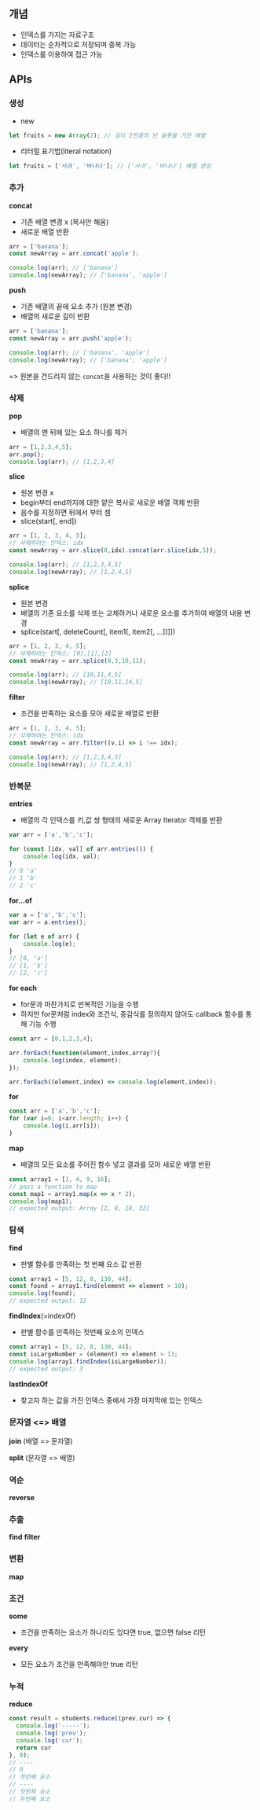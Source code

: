 ## 개념

- 인덱스를 가지는 자료구조
- 데이터는 순차적으로 저장되며 중복 가능
- 인덱스를 이용하여 접근 가능



## APIs

### 생성

- new

```javascript
let fruits = new Array(2); // 길이 2만큼의 빈 슬롯을 가진 배열
```

- 리터럴 표기법(literal notation)

```javascript
let fruits = ['사과', '바나나']; // ['사과', '바나나'] 배열 생성
```



### 추가

**concat**

- 기존 배열 변경 x (복사만 해옴)
- 새로운 배열 반환

```javascript
arr = ['banana'];
const newArray = arr.concat('apple');

console.log(arr); // ['banana']
console.log(newArray); // ['banana', 'apple']
```

**push**

- 기존 배열의 끝에 요소 추가 (원본 변경)
- 배열의 새로운 길이 반환

```javascript
arr = ['banana'];
const newArray = arr.push('apple');

console.log(arr); // ['banana', 'apple']
console.log(newArray); // ['banana', 'apple']
```

=> 원본을 건드리지 않는 `concat`을 사용하는 것이 좋다!!

 

### 삭제

**pop**

- 배열의 맨 뒤에 있는 요소 하나를 제거

```javascript
arr = [1,2,3,4,5];
arr.pop();
console.log(arr); // [1,2,3,4]
```

**slice**

- 원본 변경 x
- begin부터 end까지에 대한 얕은 복사로 새로운 배열 객체 반환
- 음수를 지정하면 뒤에서 부터 셈
- slice(start[, end])

```javascript
arr = [1, 2, 3, 4, 5];
// 삭제하려는 인덱스: idx
const newArray = arr.slice(0,idx).concat(arr.slice(idx,5));

console.log(arr); // [1,2,3,4,5]
console.log(newArray); // [1,2,4,5]
```

**splice**

- 원본 변경
- 배열의 기존 요소를 삭제 또는 교체하거나 새로운 요소를 추가하여 배열의 내용 변경
- splice(start[, deleteCount[, item1[, item2[, ...]]]])
```javascript
arr = [1, 2, 3, 4, 5];
// 삭제하려는 인덱스: [0],[1],[2]
const newArray = arr.splice(0,3,10,11);

console.log(arr); // [10,11,4,5]
console.log(newArray); // [10,11,14,5]
```

**filter**

- 조건을 만족하는 요소를 모아 새로운 배열로 반환

```javascript
arr = [1, 2, 3, 4, 5];
// 삭제하려는 인덱스: idx
const newArray = arr.filter((v,i) => i !== idx);

console.log(arr); // [1,2,3,4,5]
console.log(newArray); // [1,2,4,5]
```

 

### 반복문

**entries**

- 배열의 각 인덱스를 키,값 쌍 형태의 새로운 Array Iterator 객체를 반환

```javascript
var arr = ['a','b','c'];

for (const [idx, val] of arr.entries()) {
    console.log(idx, val);
}
// 0 'a'
// 1 'b'
// 2 'c'
```

**for...of**

```javascript
var a = ['a','b','c'];
var arr = a.entries();

for (let e of arr) {
    console.log(e);
}
// [0, 'a']
// [1, 'b']
// [2, 'c'] 
```

**for each**

-  for문과 마찬가지로 반복적인 기능을 수행
- 하지만 for문처럼 index와 조건식, 증감식를 정의하지 않아도 callback 함수를 통해 기능 수행

```javascript
const arr = [0,1,2,3,4];

arr.forEach(function(element,index,array?){
	console.log(index, element);
});

arr.forEach((element,index) => console.log(element,index));
```

**for**

```javascript
const arr = ['a','b','c'];
for (var i=0; i<arr.length; i++) {
    console.log(i,arr[i]);
}
```

**map**

- 배열의 모든 요소를 주어진 함수 넣고 결과를 모아 새로운 배열 반환

```javascript
const array1 = [1, 4, 9, 16];
// pass a function to map
const map1 = array1.map(x => x * 2);
console.log(map1);
// expected output: Array [2, 8, 18, 32]
```



### 탐색

**find**

- 판별 함수를 만족하는 첫 번째 요소 값 반환

```javascript
const array1 = [5, 12, 8, 130, 44];
const found = array1.find(element => element > 10);
console.log(found);
// expected output: 12
```

**findIndex**(=indexOf)
- 판별 함수를 만족하는 첫번째 요소의 인덱스

```javascript
const array1 = [5, 12, 8, 130, 44];
const isLargeNumber = (element) => element > 13;
console.log(array1.findIndex(isLargeNumber));
// expected output: 3
```


**lastIndexOf**

- 찾고자 하는 값을 가진 인덱스 중에서 가장 마지막에 있는 인덱스


### 문자열 <=> 배열

**join** (배열 => 문자열)

**split** (문자열 => 배열)


### 역순
**reverse**

### 추출
**find**
**filter**

### 변환
**map**

### 조건
**some**
- 조건을 만족하는 요소가 하나라도 있다면 true, 없으면 false 리턴

**every**

- 모든 요소가 조건을 만족해야만 true 리턴 

### 누적 
**reduce**
```javascript
const result = students.reduce((prev,cur) => {
  console.log('-----');
  console.log('prev');
  console.log('cur');
  return cur
}, 0);
// ----
// 0
// 첫번째 요소
// ----
// 첫번재 요소
// 두번째 요소
```